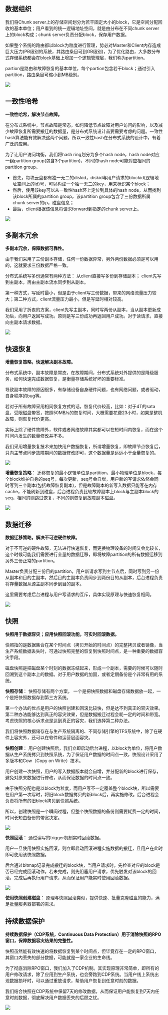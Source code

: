 ## 数据组织
我们将Chunk server上的存储空间划分为若干固定大小的block，它是空间分配回收的基本单位；用户看到的统一逻辑地址空间，就是由分布在不同chunk server上的block构成；chunk server负责分配block，保存用户数据。

如果整个系统的路由都以block为粒度进行管理，势必对Master和Client内存造成巨大压力(PB级别的系统，其路由条目可到GB级别)，为了优化路由，大多数分布式存储系统都会在block基础上增加一个逻辑管理层，我们称为partition。

partion是路由和故障恢复的基本单位，每个partion包含若干block；通过引入partition，路由条目可缩小到MB级别。

![](http://imgcache.tce.fsphere.cn/image/mccdn.qcloud.com/static/img/07dad25d196a1511bd8b46174ca8eb3d/image.png)

## 一致性哈希
**一致性哈希，解决节点故障。**

在分布式系统中，节点故障是常态，如何降低节点故障对用户访问的影响，以及减少故障恢复所需要搬迁的数据量，是分布式系统设计首要需要考虑的问题。一致性hash算法能有效解决这两个问题，所以一致性hash在分布式系统的设计中，有着广泛的应用。

为了让用户访问均衡，我们将hash ring划分为多个hash node，hash node对应一组partition group(包含3个partition)，不同的hash node可能对应相同的partition group。

- 首先，每块云盘都有独一无二的diskid，diskid与用户请求的blockid(逻辑地址空间上的id)号，可以构成一个独一无二的key，用来标识某个block；
- 然后，使用该key可以从一致性hash环上定位到具体的hash node，从而找到该block所属的partition group，该partition group包含了三份数据所属chunk server的ip，磁盘信息；
- 最后，client根据该信息将请求forward到指定的chunk server上。

![](http://imgcache.tce.fsphere.cn/image/mccdn.qcloud.com/static/img/6b29e258c2bb0c2008f1d2e19a9b7517/image.png)

## 多副本冗余
**多副本冗余，保障数据可靠性。**

由于我们采用了三份副本存储，任何一份数据异常，另外两份数据必须是可以用的，这就要求三份数据严格一致。

分布式系统写多份通常有两种方法：
从client直接写多份到存储副本；
client先写到主副本，再由主副本流水同步到从副本。

第一种方式，写延时最小，但是由于client写三份数据，带来的网络流量压力较大；第二种方式，client流量压力最小，但是写延时相对较高。

我们采用了折衷的方案，client先写主副本，同时写两份从副本，当从副本更新成功后，向用户返回写成功。原则是写三份成功再返回用户成功。对于读请求，直接向主副本请求数据。

![](http://imgcache.tce.fsphere.cn/image/mccdn.qcloud.com/static/img/1724b5db3c838602c6e4bb71093c09f8/image.png)

## 快速恢复
**增量恢复策略，快速解决副本故障。**

分布式系统中，副本故障是常态，在故障期间，分布式系统对外提供的是降级服务，如何快速完成数据恢复，是衡量存储系统好坏的重要标准。

导致副本故障的原因很多，有存储设备自身硬件问题，也有网络问题，或者驱动，自身程序的bug等。

若对于所有故障采用相同恢复方式的话，恢复代价较高，比如：对于4T的sata盘，受限磁盘带宽，按照50MB/s的恢复时间，大概需要花费23小时，如果是整机故障，则恢复代价更高。

实际上除了硬件故障外，软件或者网络故障其实都可以在短时间内恢复，而在这个时间内发生的数量修改并不多。

我们采用增量恢复技术来加快用户数据恢复，所谓增量恢复，即故障节点恢复后，只向主节点同步故障期间的数据修改即可，这个数据量是远远小于全量恢复的。

![](http://imgcache.tce.fsphere.cn/image/mccdn.qcloud.com/static/img/fb13ace73a2e0eb5dac28f78bd95b8f8/image.png)

**增量恢复策略**：
迁移恢复的最小逻辑单位是partition，最小物理单位是block，每个block维护自身的seq号，每次更新，seq号会自增，用户新的写请求依然会同时写到三个副本(包括故障恢复副本)，但是故障副本的新写入数据只能写在内存cache，不能刷新到磁盘，后台进程负责比较故障副本上block与主副本block的seq，相同的则跳过恢复，不同的则恢复到故障副本磁盘。

![](http://imgcache.tce.fsphere.cn/image/mccdn.qcloud.com/static/img/1f7135c4c04fba632ebd4ae9c9ec8167/image.png)

## 数据迁移
**数据迁移策略，解决不可逆硬件故障。**

对于不可逆的硬件故障，无法进行快速恢复，而更换物理设备的时间又会比较长，这个时候可能我们需要进行全量的数据迁移，即将故障partition的所有数据迁移到另外三份正常的partition。

Master负责分配三份目的partition，用户新请求写到主节点后，同时写到另一份从副本和目的主副本，然后目的主副本负责同步到两份目的从副本，后台进程负责将存量数据从源主副本同步到目的副本。

这里需要考虑后台进程与用户写请求的互斥，具体实现原理与快速恢复相同。

![](http://imgcache.tce.fsphere.cn/image/mccdn.qcloud.com/static/img/086b806102327a1e874df22f413339a9/image.png)

## 快照
**快照用于数据容灾；应用快照回滚功能，可实时回滚数据。**

快照指的是数据集合在某个时间点（拷贝开始的时间点）的完整拷贝或者镜像，当生产系统数据丢失时，可通过快照完整的恢复到快照时间点，是一种重要的数据容灾手段。

磁盘快照是把磁盘某个时刻的数据冻结起来，形成一个副本，需要的时候可以随时回溯到这个副本上的数据。对于用户数据的加固，或者定期备份是个非常有用的系统。

**快照存储**：
快照存储有两个方案， 一个是把快照数据和磁盘存储数据放一起，一个是把快照数据存到第三方系统。

第一个办法的优点是用户的快照创建和回滚比较快，但是达不到真正的容灾效果。第二种办法能够达到真正的容灾效果，但是数据搬迁过程会耗一定的时间和带宽。考虑快照的核心诉求点是达到真正的容灾，我们选择第二种办法。

我们将快照数据储存在与生产系统隔离的、不同存储引擎的TFS系统中，除了在硬件上容灾外，还可以在软件和运营层面容灾。

**快照创建**：
用户创建快照后，我们立即启动后台进程，以block为单位，将用户数据从生产系统拷贝到快照系统，为了保证用户数据的时间点一致，快照设计采用了多版本和Cow（Copy on Write）技术。

用户创建一次快照，用户的写入数据版本就会自增，并分配新的block进行保存，避免对原来数据进行修改，从而保证数据的时间点一致。

由于快照分配也是以block为粒度，而用户写不一定覆盖整个block块，所以需要在用户第一次写时，将旧block数据拷贝的新block后，再实施修改。后台进程会负责将所有的旧block拷贝到快照系统。

所以，创建快照是一个瞬间过程，但整个快照数据的备份则需要耗费一定的时间，时间长短由备份的带宽决定。

![](http://imgcache.tce.fsphere.cn/image/mccdn.qcloud.com/static/img/de1ff31e363ad1e7fac17298403e1575/image.png)

**快照回滚**：
通过读写的trigger机制实时回滚数据。

用户一旦使用快照实施回滚，则立即启动回滚进程实施数据的搬迁，且用户在此时即可使用该快照数据。

后台通过bitmap记录完成搬迁的block块，当用户请求时，先检查对应的block是否已经完成回滚动作。若未完成，则先阻塞用户请求，优先触发对该block的回滚，完成后再执行用户请求，从而保证用户能实时使用回滚数据。

![](http://imgcache.tce.fsphere.cn/image/mccdn.qcloud.com/static/img/f359c850d50a92c328f114ea7e525c8d/image.png)

**使用快照创建磁盘**：
原理与快照回滚类似，提供快速、批量克隆磁盘的能力，满足批量服务器部署的需求。

## 持续数据保护
**持续数据保护（CDP系统，Continuous Data Protection）用于消除快照的RPO窗口，保障数据容灾结果的完整性。**

快照虽然能有效快速的将数据恢复到某个时间点，但毕竟存在一定的RPO窗口，其窗口内丢失的部分数据，可能就是一家企业的生命线。

为了彻底消除RPO窗口，我们加入了CDP机制。其实现原理非常简单，即所有的用户修改请求，除了应用到生产系统，也会旁路到CDP系统。当用户线上系统出现数据损坏时，可以通过重放请求，帮助用户恢复到任意时刻的数据。

我们结合快照在CDP系统中保留7天的修改数据，从而保证用户能恢复到7天内任意时刻数据，彻底解决用户数据丢失的后顾之忧。

![](http://imgcache.tce.fsphere.cn/image/mccdn.qcloud.com/static/img/b31fd3844df86ad4973899f0f5ad0a88/image.png)

